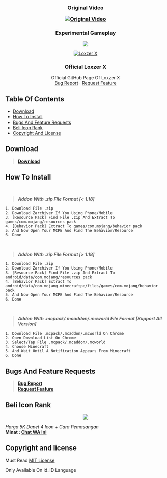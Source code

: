 <!--Semua Data Dibuat Oleh Ytb: Loxzer X-->

<p align="center">
  <h3 align="center"> Original Video
    </h>
    <div align="center">

  <a href="https://youtu.be/"><img src="https://img.youtube.com/vi//0.jpg" alt="Original Video"></a>

</div>
    </p>
    


  
 
<p align="center">
  <h3 align="center">Experimental Gameplay
    </h3>

   
<p align="center">
<a>
    <img src=".jpg">
</a>

<p align="center">
  <a href="http://www.youtube.com/c/LoxzerX">
    <img src="https://encrypted-tbn0.gstatic.com/images?q=tbn:ANd9GcRl7M1_b8XV_s6S4ejHA5RTnRI12Ul2qs05cuj4GFRFtcTs_fp4blsscKGT&s=10" alt="Loxzer X" class="GeneratedImage">
  </a>

  <h3 align="center">Official Loxzer X</h3>

  <p align="center">
    Official GitHub Page Of Loxzer X
    <br>
    <a href="https://github.com/LoxzerX/RealTime-Addon/issues">Bug Report</a>
    ·
    <a href="https://github.com/LoxzerX/RealTime-Addon/pulls">Request Feature</a>
  </p>
</p>


## Table Of Contents

- [Download](#download)
- [How To Install](#how-to-install)
- [Bugs And Feature Requests](#bugs-and-feature-requests)
- [Beli Icon Rank](#beli-icon-rank)
- [Copyright And License](#copyright-and-license)




## Download

> **[Download]()**


## How To Install
<br />

> ***Addon With .zip File Format [< 1.18]***
```text
1. Download File .zip
2. Download Zarchiver If You Using Phone/Mobile
3. [Resource Pack] Find File .zip And Extract To games/com.mojang/resources pack
4. [Behavior Pack] Extract To games/com.mojang/behavior pack
5. And Now Open Your MCPE And Find The Behavior/Resource
6. Done
```

<br/>

> ***Addon With .zip File Format [> 1.18]***
```text
1. Download File .zip
2. Download Zarchiver If You Using Phone/Mobile
3. [Resource Pack] Find File .zip And Extract To android/data/com.mojang/resources pack
4. [Behavior Pack] Extract To android/data/com.mojang.minecraftpe/files/games/com.mojang/behavior pack
5. And Now Open Your MCPE And Find The Behavior/Resource
6. Done
```

<br />

> ***Addon With .mcpack/.mcaddon/.mcworld File Format [Support All Version]***
```text
1. Download File .mcpack/.mcaddon/.mcworld On Chrome
2. Open Download List On Chrome
3. Select/Tap File .mcpack/.mcaddon/.mcworld
4. Choose Minecraft
5. And Wait Until A Notification Appears From Minecraft
6. Done
```

## Bugs And Feature Requests

> **[Bug Report](https://github.com/LoxzerX/RealTime-Addon/issues)** <br />
> **[Request Feature](https://github.com/LoxzerX/RealTime-Addon/ulls)**

## Beli Icon Rank
<p align="center">
  <a href="https://wa.me/6281217435667?text=%23beli-icon-rank">
      <img src="https://images.app.goo.gl/HSn9HHwNxTd62Tzr9">
    </a>
  </p>

_Harga 5K Dapet 4 Icon + Cara Pemasangan_<br />
**Minat : [Chat WA Ini](https://wa.me/6281217435667?text=%23beli-icon-rank)**

## Copyright and license

Must Read [MIT License](https://github.com/LoxzerX/RealTime-Addon/blob/data/LICENSE.md)
<p>Only Available On id_ID Language</p>

